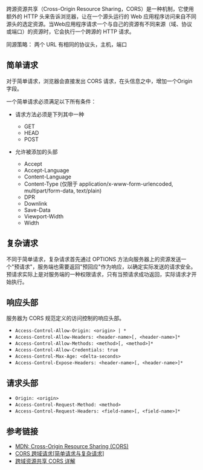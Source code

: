 跨源资源共享（Cross-Origin Resource Sharing，CORS）是一种机制，它使用额外的 HTTP 头来告诉浏览器，让在一个源头运行的 Web 应用程序访问来自不同源头的选定资源。当Web应用程序请求一个与自己的资源有不同来源（域、协议或端口）的资源时，它会执行一个跨源的 HTTP 请求。    

同源策略： 两个 URL 有相同的协议头，主机，端口

## 简单请求
对于简单请求，浏览器会直接发出 CORS 请求，在头信息之中，增加一个Origin字段。  

一个简单请求必须满足以下所有条件：

  - 请求方法必须是下列其中一种
    * GET
    * HEAD
    * POST

  - 允许被添加的头部
    * Accept
    * Accept-Language
    * Content-Language
    * Content-Type (仅限于 application/x-www-form-urlencoded, multipart/form-data, text/plain)
    * DPR
    * Downlink
    * Save-Data
    * Viewport-Width
    * Width

## 复杂请求
不同于简单请求，复杂请求首先通过 OPTIONS 方法向服务器上的资源发送一个"预请求"，服务端也需要返回"预回应"作为响应，以确定实际发送的请求安全。预请求实际上是对服务端的一种权限请求，只有当预请求成功返回，实际请求才开始执行。

## 响应头部
服务器为 CORS 规范定义的访问控制的响应头部。

- `Access-Control-Allow-Origin: <origin> | *`
- `Access-Control-Allow-Headers: <header-name>[, <header-name>]*`
- `Access-Control-Allow-Methods: <method>[, <method>]*`
- `Access-Control-Allow-Credentials: true`
- `Access-Control-Max-Age: <delta-seconds>`
- `Access-Control-Expose-Headers: <header-name>[, <header-name>]*`

## 请求头部

- `Origin: <origin>`
- `Access-Control-Request-Method: <method>`
- `Access-Control-Request-Headers: <field-name>[, <field-name>]*`

## 参考链接
- [MDN: Cross-Origin Resource Sharing (CORS)](https://developer.mozilla.org/en-US/docs/Web/HTTP/CORS)
- [CORS 跨域请求[简单请求与复杂请求]](https://www.poorren.com/cross-origin-resource-sharing-simple-complex)
- [跨域资源共享 CORS 详解](http://www.ruanyifeng.com/blog/2016/04/cors.html)